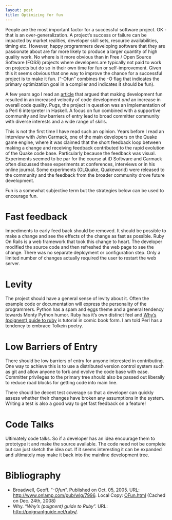 ```yaml
--- 
layout: post
title: Optimizing for fun
---
```

People are the most important factor for a successful software project. OK - that is an over-generalization. A project’s success or failure can be impacted by market realities, developer skill sets, resource availabilities, timing etc. However, happy programmers developing software that they are passionate about are far more likely to produce a larger quantity of high quality work. No where is it more obvious than in Free / Open Source Software (FOSS) projects where developers are typically not paid to work on projects but do so in their own time for fun or self-improvement. Given this it seems obvious that one way to improve the chance for a successful project is to make it fun. (“-Ofun” combines the -O flag that indicates the primary optimization goal in a compiler and indicates it should be fun).

A few years ago I read an [article](#BibBroadwell) that argued that making development fun resulted in an increased velocity of code development *and* an increase in overall code quality. Pugs, the project in question was an implementation of a Perl 6 interpreter in Haskell. A focus on fun combined with a supportive community and low barriers of entry lead to broad committer community with diverse interests and a wide range of skills.

This is not the first time I have read such an opinion. Years before I read an interview with John Carmack, one of the main developers on the Quake game engine, where it was claimed that the short feedback loop between making a change and receiving feedback contributed to the rapid evolution of the Quake code base. Particularly because the feedback was visual. Experiments seemed to be par for the course at iD Software and Carmack often discussed these experiments at conferences, interviews or in his online journal. Some experiments (GLQuake, Quakeworld) were released to the community and the feedback from the broader community drove future development.

Fun is a somewhat subjective term but the strategies below can be used to encourage fun.

Fast feedback
=============

Impediments to early feed back should be removed. It should be possible to make a change and see the effects of the change as fast as possible. Ruby On Rails is a web framework that took this change to heart. The developer modified the source code and then refreshed the web page to see the change. There was no separate deployment or configuration step. Only a limited number of changes actually required the user to restart the web server.

Levity
======

The project should have a general sense of levity about it. Often the example code or documentation will express the personality of the programmers. Python has a spam and eggs theme and a general tendency towards Monty Python humor. Ruby has it’s own distinct feel and [Why’s (poignent) guide to ruby](#BibWhy) is tutorial in comic book form. I am told Perl has a tendency to embrace Tolkein poetry.

Low Barriers of Entry
=====================

There should be low barriers of entry for anyone interested in contributing. One way to achieve this is to use a distributed version control system such as git and allow anyone to fork and evolve the code base with ease. Committer privileges to the primary tree should also be passed out liberally to reduce road blocks for getting code into main line.

There should be decent test coverage so that a developer can quickly assess whether their changes have broken any assumptions in the system. Writing a test is also a good way to get fast feedback on a feature!

Code Talks
==========

Ultimately code talks. So if a developer has an idea encourage them to prototype it and make the source available. The code need not be complete but can just sketch the idea out. If it seems interesting it can be expanded and ultimately may make it back into the mainline development tree.

Bibliography
============

-   <a name="BibBroadwell"></a> Broadwell, Geoff. “*-Ofun*”. Published on Oct. 05, 2005. URL: <http://www.onlamp.com/pub/wlg/7996>. Local Copy: [OFun.html](/code/software-development/OFun.html) (Cached on Dec. 24th, 2008)
-   <a name="BibWhy"></a> Why. “*Why’s (poignent) guide to Ruby*”. URL: <http://poignantguide.net/ruby/>.

